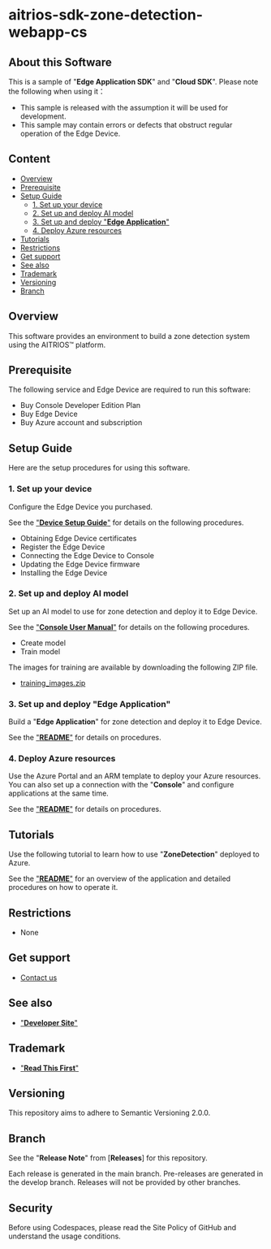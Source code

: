 # aitrios-sdk-zone-detection-webapp-cs

## About this Software

This is a sample of "**Edge Application SDK**" and "**Cloud SDK**". Please note the following when using it：

- This sample is released with the assumption it will be used for development.
- This sample may contain errors or defects that obstruct regular operation of the Edge Device.

## Content <!-- omit in toc -->

- [Overview](#overview)
- [Prerequisite](#prerequisite)
- [Setup Guide](#setup-guide)
  - [1. Set up your device](#1-set-up-your-device)
  - [2. Set up and deploy AI model](#2-set-up-and-deploy-ai-model)
  - [3. Set up and deploy "**Edge Application**"](#3-set-up-and-deploy-edge-application)
  - [4. Deploy Azure resources](#4-deploy-azure-resources)
- [Tutorials](#tutorials)
- [Restrictions](#restrictions)
- [Get support](#get-support)
- [See also](#see-also)
- [Trademark](#trademark)
- [Versioning](#versioning)
- [Branch](#branch)

## Overview

This software provides an environment to build a zone detection system using the AITRIOS&trade; platform.

## Prerequisite

The following service and Edge Device are required to run this software:

- Buy Console​ Developer Edition​ Plan
- Buy Edge Device
- Buy Azure account and subscription

## Setup Guide

Here are the setup procedures for using this software.

### 1. Set up your device

Configure the Edge Device you purchased.

See the ["**Device Setup Guide**"](https://developer.aitrios.sony-semicon.com/en/edge-ai-sensing/documents/device-setup-guide/) for details on the following procedures.

- Obtaining Edge Device certificates 
- Register the Edge Device 
- Connecting the Edge Device to Console 
- Updating the Edge Device firmware 
- Installing the Edge Device

### 2. Set up and deploy AI model

Set up an AI model to use for zone detection and deploy it to Edge Device.

See the ["**Console User Manual**"](https://developer.aitrios.sony-semicon.com/en/edge-ai-sensing/documents/console-user-manual/) for details on the following procedures.

- Create model
- Train model

The images for training are available by downloading the following ZIP file.

- [training_images.zip](./sample/training_images.zip)

### 3. Set up and deploy "**Edge Application**"

Build a "**Edge Application**" for zone detection and deploy it to Edge Device.

See the ["**README**"](./sample/README.md) for details on procedures.

### 4. Deploy Azure resources

Use the Azure Portal and an ARM template to deploy your Azure resources. </br> 
You can also set up a connection with the "**Console**" and configure applications at the same time.

See the ["**README**"](./deploy/README.md) for details on procedures.

## Tutorials

Use the following tutorial to learn how to use "**ZoneDetection**" deployed to Azure.

See the ["**README**"](./ZoneDetection/README.md) for an overview of the application and detailed procedures on how to operate it.

## Restrictions

- None

## Get support

- [Contact us](https://developer.aitrios.sony-semicon.com/en/edge-ai-sensing/contact-us/)

## See also

- ["**Developer Site**"](https://developer.aitrios.sony-semicon.com/en/edge-ai-sensing/)

## Trademark

- ["**Read This First**"](https://developer.aitrios.sony-semicon.com/en/edge-ai-sensing/documents/read-this-first/)

## Versioning

This repository aims to adhere to Semantic Versioning 2.0.0.

## Branch

See the "**Release Note**" from [**Releases**] for this repository.

Each release is generated in the main branch. Pre-releases are generated in the develop branch. Releases will not be provided by other branches.

## Security

Before using Codespaces, please read the Site Policy of GitHub and understand the usage conditions.

